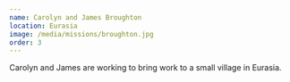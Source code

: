 ```yaml
---
name: Carolyn and James Broughton
location: Eurasia
image: /media/missions/broughton.jpg
order: 3
---
```


Carolyn and James are working to bring work to a small village in Eurasia.
